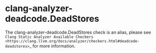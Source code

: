 clang-analyzer-deadcode.DeadStores
==================================

The clang-analyzer-deadcode.DeadStores check is an alias, please see
`Clang Static Analyzer Available Checkers <https://clang.llvm.org/docs/analyzer/checkers.html#deadcode-deadstores>`\_
for more information.
